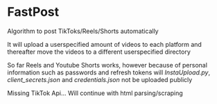 # FastPost
 Algorithm to post TikToks/Reels/Shorts automatically 

 It will upload a userspecified amount of videos to each platform and thereafter move the videos to a different userspecified directory 

So far Reels and Youtube Shorts works, however because of personal information such as passwords and refresh tokens will *InstaUpload.py*, *client_secrets.json* and *credentials.json* not be uploaded publicly

Missing TikTok Api... Will continue with html parsing/scraping
